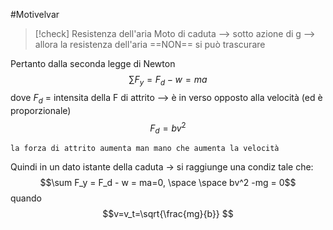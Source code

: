 #Motivelvar 
>[!check] Resistenza dell'aria
>Moto di caduta --> sotto azione di g --> allora la resistenza dell'aria ==NON== si può trascurare

Pertanto dalla seconda legge di Newton $$\sum F_y = F_d - w = ma$$
dove $F_d$ = intensita della F di attrito --> è in verso opposto alla velocità (ed è proporzionale) $$ F_d = bv^2$$

	la forza di attrito aumenta man mano che aumenta la velocità


Quindi in un dato istante della caduta -> si raggiunge una condiz tale che:
$$\sum F_y = F_d - w = ma=0, \space \space bv^2 -mg = 0$$
quando $$v=v_t=\sqrt{\frac{mg}{b}} $$